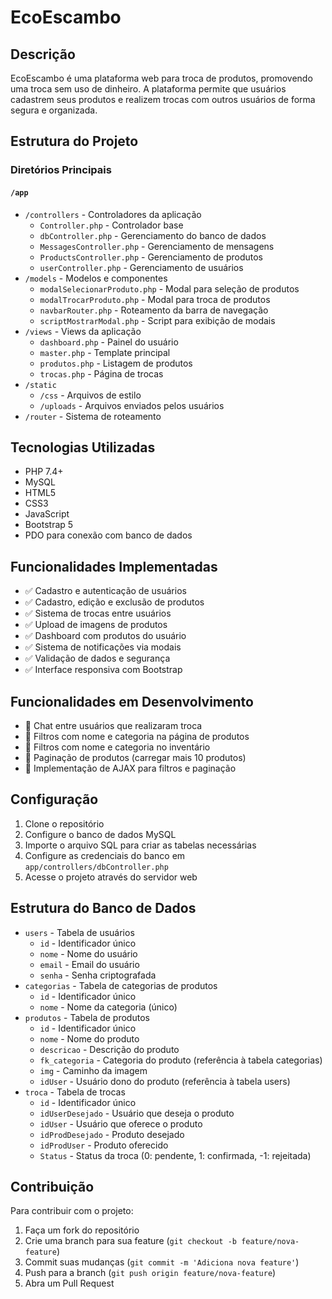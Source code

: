 # EcoEscambo

## Descrição
EcoEscambo é uma plataforma web para troca de produtos, promovendo uma troca sem uso de dinheiro. A plataforma permite que usuários cadastrem seus produtos e realizem trocas com outros usuários de forma segura e organizada.

## Estrutura do Projeto

### Diretórios Principais

#### `/app`
- `/controllers` - Controladores da aplicação
  - `Controller.php` - Controlador base
  - `dbController.php` - Gerenciamento do banco de dados
  - `MessagesController.php` - Gerenciamento de mensagens
  - `ProductsController.php` - Gerenciamento de produtos
  - `userController.php` - Gerenciamento de usuários
- `/models` - Modelos e componentes
  - `modalSelecionarProduto.php` - Modal para seleção de produtos
  - `modalTrocarProduto.php` - Modal para troca de produtos
  - `navbarRouter.php` - Roteamento da barra de navegação
  - `scriptMostrarModal.php` - Script para exibição de modais
- `/views` - Views da aplicação
  - `dashboard.php` - Painel do usuário
  - `master.php` - Template principal
  - `produtos.php` - Listagem de produtos
  - `trocas.php` - Página de trocas
- `/static`
  - `/css` - Arquivos de estilo
  - `/uploads` - Arquivos enviados pelos usuários
- `/router` - Sistema de roteamento

## Tecnologias Utilizadas
- PHP 7.4+
- MySQL
- HTML5
- CSS3
- JavaScript
- Bootstrap 5
- PDO para conexão com banco de dados

## Funcionalidades Implementadas
- ✅ Cadastro e autenticação de usuários
- ✅ Cadastro, edição e exclusão de produtos
- ✅ Sistema de trocas entre usuários
- ✅ Upload de imagens de produtos
- ✅ Dashboard com produtos do usuário
- ✅ Sistema de notificações via modais
- ✅ Validação de dados e segurança
- ✅ Interface responsiva com Bootstrap

## Funcionalidades em Desenvolvimento
- 🔄 Chat entre usuários que realizaram troca
- 🔄 Filtros com nome e categoria na página de produtos
- 🔄 Filtros com nome e categoria no inventário
- 🔄 Paginação de produtos (carregar mais 10 produtos)
- 🔄 Implementação de AJAX para filtros e paginação

## Configuração
1. Clone o repositório
2. Configure o banco de dados MySQL
3. Importe o arquivo SQL para criar as tabelas necessárias
4. Configure as credenciais do banco em `app/controllers/dbController.php`
5. Acesse o projeto através do servidor web

## Estrutura do Banco de Dados
- `users` - Tabela de usuários
  - `id` - Identificador único
  - `nome` - Nome do usuário
  - `email` - Email do usuário
  - `senha` - Senha criptografada
- `categorias` - Tabela de categorias de produtos
  - `id` - Identificador único
  - `nome` - Nome da categoria (único)
- `produtos` - Tabela de produtos
  - `id` - Identificador único
  - `nome` - Nome do produto
  - `descricao` - Descrição do produto
  - `fk_categoria` - Categoria do produto (referência à tabela categorias)
  - `img` - Caminho da imagem
  - `idUser` - Usuário dono do produto (referência à tabela users)
- `troca` - Tabela de trocas
  - `id` - Identificador único
  - `idUserDesejado` - Usuário que deseja o produto
  - `idUser` - Usuário que oferece o produto
  - `idProdDesejado` - Produto desejado
  - `idProdUser` - Produto oferecido
  - `Status` - Status da troca (0: pendente, 1: confirmada, -1: rejeitada)

## Contribuição
Para contribuir com o projeto:
1. Faça um fork do repositório
2. Crie uma branch para sua feature (`git checkout -b feature/nova-feature`)
3. Commit suas mudanças (`git commit -m 'Adiciona nova feature'`)
4. Push para a branch (`git push origin feature/nova-feature`)
5. Abra um Pull Request 